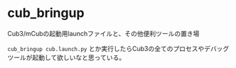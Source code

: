 # cub_bringup
Cub3/mCubの起動用launchファイルと、その他便利ツールの置き場

`cub_bringup cub.launch.py` とか実行したらCub3の全てのプロセスやデバッグツールが起動して欲しいなと思っている。
